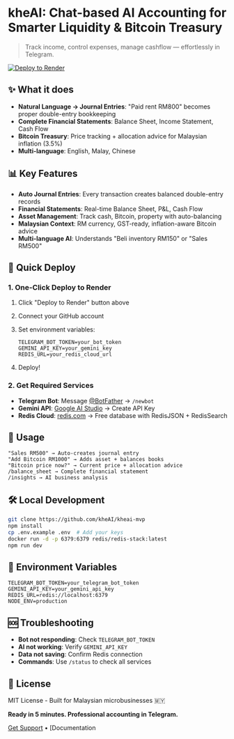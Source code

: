 # kheAI: Chat-based AI Accounting for Smarter Liquidity & Bitcoin Treasury

> Track income, control expenses, manage cashflow — effortlessly in Telegram.

[![Deploy to Render](https://render.com/images/deploy-to-render-button.svg)](https://render.com/deploy)

## ✨ What it does

- **Natural Language → Journal Entries**: "Paid rent RM800" becomes proper double-entry bookkeeping
- **Complete Financial Statements**: Balance Sheet, Income Statement, Cash Flow
- **Bitcoin Treasury**: Price tracking + allocation advice for Malaysian inflation (3.5%)
- **Multi-language**: English, Malay, Chinese

## 📊 Key Features

- **Auto Journal Entries**: Every transaction creates balanced double-entry records
- **Financial Statements**: Real-time Balance Sheet, P&L, Cash Flow
- **Asset Management**: Track cash, Bitcoin, property with auto-balancing
- **Malaysian Context**: RM currency, GST-ready, inflation-aware Bitcoin advice
- **Multi-language AI**: Understands "Beli inventory RM150" or "Sales RM500"

## 🚀 Quick Deploy

### 1. One-Click Deploy to Render

1. Click "Deploy to Render" button above
2. Connect your GitHub account
3. Set environment variables:
   ```
   TELEGRAM_BOT_TOKEN=your_bot_token
   GEMINI_API_KEY=your_gemini_key
   REDIS_URL=your_redis_cloud_url
   ```

4. Deploy!

### 2. Get Required Services

- **Telegram Bot**: Message [@BotFather](https://t.me/botfather) → `/newbot`
- **Gemini API**: [Google AI Studio](https://makersuite.google.com/app/apikey) → Create API Key
- **Redis Cloud**: [redis.com](https://redis.com/) → Free database with RedisJSON + RedisSearch

## 📱 Usage

```
"Sales RM500" → Auto-creates journal entry
"Add Bitcoin RM1000" → Adds asset + balances books
"Bitcoin price now?" → Current price + allocation advice
/balance_sheet → Complete financial statement
/insights → AI business analysis
```

## 🛠 Local Development

```bash
git clone https://github.com/kheAI/kheai-mvp
npm install
cp .env.example .env  # Add your keys
docker run -d -p 6379:6379 redis/redis-stack:latest
npm run dev
```

## 🔧 Environment Variables

```env
TELEGRAM_BOT_TOKEN=your_telegram_bot_token
GEMINI_API_KEY=your_gemini_api_key
REDIS_URL=redis://localhost:6379
NODE_ENV=production
```

## 🆘 Troubleshooting

- **Bot not responding**: Check `TELEGRAM_BOT_TOKEN`
- **AI not working**: Verify `GEMINI_API_KEY`
- **Data not saving**: Confirm Redis connection
- **Commands**: Use `/status` to check all services

## 📄 License

MIT License - Built for Malaysian microbusinesses 🇲🇾

**Ready in 5 minutes. Professional accounting in Telegram.** 

[Get Support](https://t.me/kheAIcom) • [Documentation
